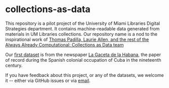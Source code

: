 # collections-as-data
This repository is a pilot project of the University of Miami Libraries Digital Strategies department. It contains machine-readable data generated from materials in UM Libraries collections. Our repository name is a nod to the inspirational work of [Thomas Padilla, Laurie Allen, and the rest of the Always Already Computational: Collections as Data team](https://collectionsasdata.github.io/team/)

Our [first dataset](https://github.com/UMiamiLibraries/collections-as-data/tree/master/LaGaceta) is from the newspaper [La Gaceta de la Habana](http://merrick.library.miami.edu/cubanHeritage/cubanlaw/lagaceta.php), the paper of record during the Spanish colonial occupation of Cuba in the nineteenth century.

If you have feedback about this project, or any of the datasets, we welcome it -- either via GitHub issues or via [email](mailto:p.morgan@miami.edu;l.capell@miami.edu;edwilliams@miami.edu).
